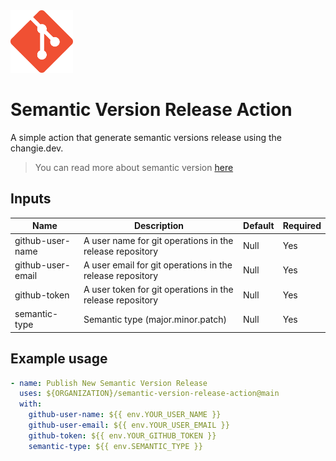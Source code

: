 <img src="assets/git-logo.png" width="100">

# Semantic Version Release Action

A simple action that generate semantic versions release using the changie.dev.
> You can read more about semantic version [here](https://semver.org/)

## Inputs

| Name | Description | Default | Required |
|--- |--- |--- |--- |
| github-user-name | A user name for git operations in the release repository | Null | Yes |
| github-user-email | A user email for git operations in the release repository | Null | Yes |
| github-token | A user token for git operations in the release repository | Null | Yes |
| semantic-type | Semantic type (major.minor.patch) | Null | Yes |

## Example usage

```yaml
- name: Publish New Semantic Version Release
  uses: ${ORGANIZATION}/semantic-version-release-action@main
  with:
    github-user-name: ${{ env.YOUR_USER_NAME }}
    github-user-email: ${{ env.YOUR_USER_EMAIL }}
    github-token: ${{ env.YOUR_GITHUB_TOKEN }}
    semantic-type: ${{ env.SEMANTIC_TYPE }}
```
